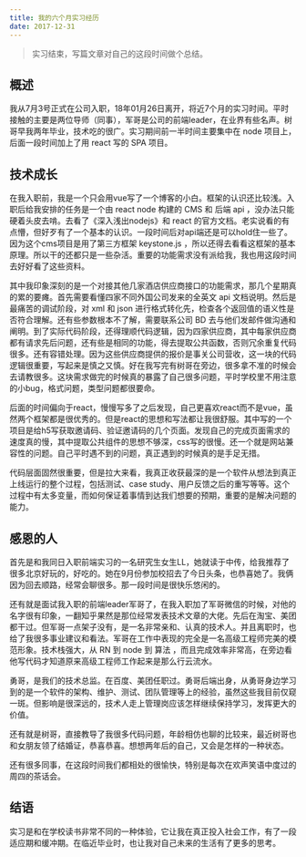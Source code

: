 ```yaml
---
title: 我的六个月实习经历
date: 2017-12-31
---
```


> 实习结束，写篇文章对自己的这段时间做个总结。

<!--more--> 

## 概述

我从7月3号正式在公司入职，18年01月26日离开，将近7个月的实习时间。平时接触的主要是两位导师（同事），军哥是公司的前端leader，在业界有些名声。树哥早我两年毕业，技术吃的很广。实习期间前一半时间主要集中在 node 项目上，后面一段时间加上了用 react 写的 SPA 项目。

## 技术成长

在我入职前，我是一个只会用vue写了一个博客的小白。框架的认识还比较浅。入职后给我安排的任务是一个由 react node 构建的 CMS 和 后端 api ，没办法只能硬着头皮去啃。去看了《深入浅出nodejs》和 react 的官方文档。老实说看的有点懵，但好歹有了一个基本的认识。一段时间后对api端还是可以hold住一些了。因为这个cms项目是用了第三方框架 keystone.js ，所以还得去看看这框架的基本原理。所以干的还都只是一些杂活。重要的功能需求没有派给我，我也用这段时间去好好看了这些资料。

其中我印象深刻的是一个对接其他几家酒店供应商接口的功能需求，那几个星期真的累的要瘫。首先需要看懂四家不同外国公司发来的全英文 api 文档说明。然后是最痛苦的调试阶段，对 xml 和 json 进行格式转化先，检查各个返回值的语义性是否符合理解。还有些参数根本不了解，需要联系公司 BD 去与他们发邮件做沟通和阐明。到了实际代码阶段，还得理顺代码逻辑，因为四家供应商，其中每家供应商都有请求先后问题，还有些是相同的功能，得去提取公共函数，否则冗余重复代码很多。还有容错处理。因为这些供应商提供的报价是事关公司营收，这一块的代码逻辑很重要，写起来是慎之又慎。好在我写完有树哥在旁边，很多拿不准的时候会去请教很多。这块需求做完的时候真的暴露了自己很多问题，平时学校里不用注意的小bug，格式问题，类型问题都很要命。

后面的时间偏向于react，慢慢写多了之后发现，自己更喜欢react而不是vue，虽然两个框架都是很优秀的。但是react的思想和写法都让我很舒服。其中写的一个项目是给h5写获取邀请码、验证邀请码的几个页面。发现自己的完成页面需求的速度真的慢，其中提取公共组件的思想不够深，css写的很慢。还一个就是网站兼容性的问题。自己平时遇不到的问题，真正遇到的时候真的是手足无措。

代码层面固然很重要，但是拉大来看，我真正收获最深的是一个软件从想法到真正上线运行的整个过程，包括测试、case study、用户反馈之后的重写等等。这个过程中有太多变量，而如何保证着事情到达我们想要的预期，重要的是解决问题的能力。

## 感恩的人

首先是和我同日入职前端实习的一名研究生女生LL，她就读于中传，给我推荐了很多北京好玩的，好吃的。她在9月份参加校招去了今日头条，也恭喜她了。我俩因为回去顺路，经常会聊很多。那一段时间是很快乐悠闲的。

还有就是面试我入职的前端leader军哥了，在我入职加了军哥微信的时候，对他的名字很有印象，一翻知乎果然是那位经常发表技术文章的大佬。先后在淘宝、美团都干过。但军哥一点架子没有，是一名非常亲和、认真的技术人。并且离职时，也给了我很多事业建议和看法。军哥在工作中表现的完全是一名高级工程师完美的模范形象。技术栈强大，从 RN 到 node 到 算法 ，而且完成效率非常高，在旁边看他写代码才知道原来高级工程师工作起来是那么行云流水。

勇哥，是我们的技术总监。在百度、美团任职过。勇哥后端出身，从勇哥身边学习到的是一个软件的架构、维护、测试、团队管理等上的经验，虽然这些我目前仅窥一斑。但影响是很深远的，技术人走上管理岗应该怎样继续保持学习，发挥更大的价值。

还有就是树哥，直接教导了我很多代码问题，年龄相仿也聊的比较来，最近树哥也和女朋友领了结婚证，恭喜恭喜。想想两年后的自己，又会是怎样的一种状态。

还有很多同事，在这段时间我们都相处的很愉快，特别是每次在欢声笑语中度过的周四的茶话会。

## 结语

实习是和在学校读书非常不同的一种体验，它让我在真正投入社会工作，有了一段适应期和缓冲期。在临近毕业时，也让我对自己未来的生活有了更多的思考。


